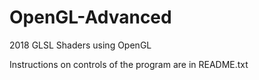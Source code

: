 # OpenGL-Advanced
2018 GLSL Shaders using OpenGL

Instructions on controls of the program are in README.txt
